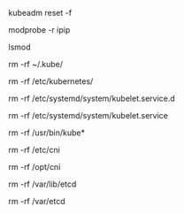 kubeadm reset -f

modprobe -r ipip

lsmod

rm -rf ~/.kube/

rm -rf /etc/kubernetes/

rm -rf /etc/systemd/system/kubelet.service.d

rm -rf /etc/systemd/system/kubelet.service

rm -rf /usr/bin/kube*

rm -rf /etc/cni

rm -rf /opt/cni

rm -rf /var/lib/etcd

rm -rf /var/etcd